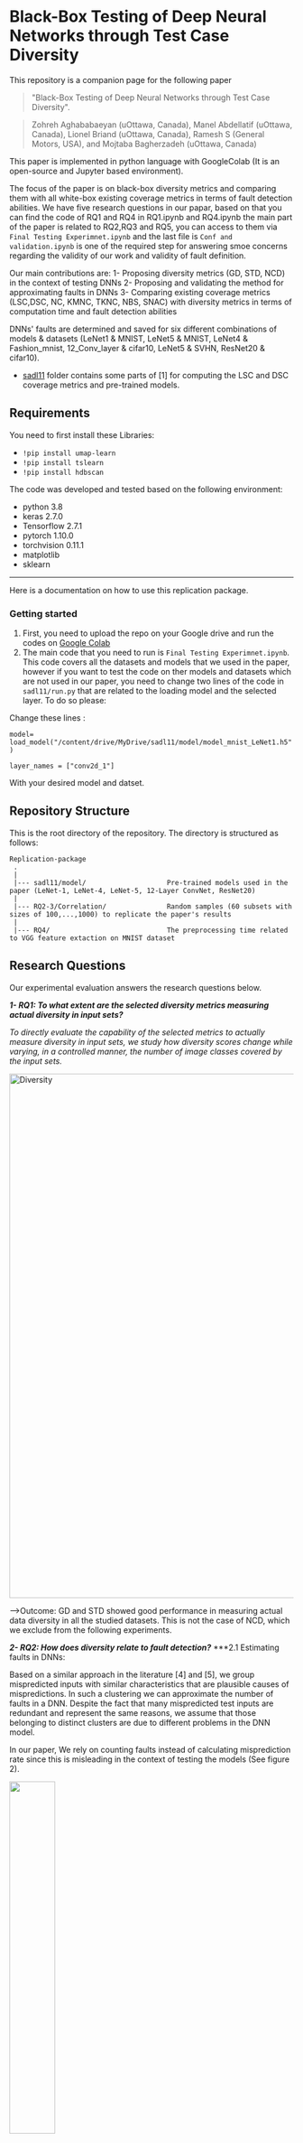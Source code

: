 # Black-Box Testing of Deep Neural Networks through Test Case Diversity

This repository is a companion page for the following paper 
> "Black-Box Testing of Deep Neural Networks through Test Case Diversity".

> Zohreh Aghababaeyan (uOttawa, Canada), Manel Abdellatif (uOttawa, Canada), Lionel Briand (uOttawa, Canada), Ramesh S (General Motors, USA), and Mojtaba Bagherzadeh (uOttawa, Canada)

This paper is implemented in python language with GoogleColab (It is an open-source and Jupyter based environment).

The focus of the paper is on black-box diversity metrics and comparing them with all white-box existing coverage metrics in terms of fault detection abilities.
We have five research questions in our papar, based on that you can find the code of RQ1 and RQ4 in RQ1.ipynb and RQ4.ipynb the main part of the paper is related to RQ2,RQ3 and RQ5, you can access to them via `Final Testing Experimnet.ipynb` and the last file is `Conf and validation.ipynb` is one of the required step for answering smoe concerns regarding the validity of our work and validity of fault definition.

Our main contributions are:
1- Proposing diversity metrics (GD, STD, NCD) in the context of testing DNNs
2- Proposing and validating the method for approximating faults in DNNs
3- Comparing existing coverage metrics (LSC,DSC, NC, KMNC, TKNC, NBS, SNAC) with diversity metrics in terms of computation time and fault detection abilities 


DNNs' faults are determined and saved for six different combinations of models & datasets (LeNet1 & MNIST, LeNet5 & MNIST, LeNet4 & Fashion_mnist, 12_Conv_layer & cifar10, LeNet5 & SVHN, ResNet20 & cifar10).

* [sadl11](sadl11/) folder contains some parts of [1] for computing the LSC and DSC coverage metrics and pre-trained models.

Requirements
---------------
You need to first install these Libraries:
  - `!pip install umap-learn`
  - `!pip install tslearn`
  - `!pip install hdbscan`

The code was developed and tested based on the following environment:

- python 3.8
- keras 2.7.0
- Tensorflow 2.7.1
- pytorch 1.10.0
- torchvision 0.11.1
- matplotlib
- sklearn

---------------
Here is a documentation on how to use this replication package.

### Getting started

1. First, you need to upload the repo on your Google drive and run the codes on [Google Colab](https://colab.research.google.com)
2. The main code that you need to run is `Final Testing Experimnet.ipynb`. This code covers all the datasets and models that we used in the paper, however if you want to test the code on ther models and datasets which are not used in our paper, you need to change two lines of the code in `sadl11/run.py` that are related to the loading model and the selected layer. 
To do so please:

Change these lines :

`model= load_model("/content/drive/MyDrive/sadl11/model/model_mnist_LeNet1.h5")`

`layer_names = ["conv2d_1"]`

With your desired model and datset.  


Repository Structure
---------------
This is the root directory of the repository. The directory is structured as follows:

    Replication-package
     .
     |
     |--- sadl11/model/                    Pre-trained models used in the paper (LeNet-1, LeNet-4, LeNet-5, 12-Layer ConvNet, ResNet20)
     |
     |--- RQ2-3/Correlation/               Random samples (60 subsets with sizes of 100,...,1000) to replicate the paper's results
     |
     |--- RQ4/                             The preprocessing time related to VGG feature extaction on MNIST dataset             
  

Research Questions
---------------
Our experimental evaluation answers the research questions below.

_**1- RQ1: To what extent are the selected diversity metrics measuring actual diversity in input sets?**_


*To directly evaluate the capability of the selected metrics to actually measure diversity in input sets, we study how diversity scores change while varying, in a controlled manner, the number of image classes covered by the input sets.*

<img width="929" alt="Diversity" src="https://user-images.githubusercontent.com/58783738/146585778-6dd7c17c-c8f8-4c6c-bda3-316e20e871b9.png">

-->Outcome:  GD and STD showed good performance in measuring actual data diversity in all the studied datasets. This is not the case of NCD, which we exclude from the following experiments.


_**2- RQ2: How does diversity relate to fault detection?**_
***2.1 Estimating faults in DNNs:

Based on a similar approach in the literature [4] and [5], we group mispredicted inputs with similar characteristics that are plausible causes of mispredictions. In such a clustering we can approximate the number of faults in a DNN. Despite the fact that many mispredicted test inputs are redundant and represent the same reasons, we assume that those belonging to distinct clusters are due to different problems in the DNN model.

In our paper, We rely on counting faults instead of calculating misprediction rate since this is misleading in the context of testing the models
(See figure 2). <p align="Left" width="40%">
    <img width="40%" src="https://user-images.githubusercontent.com/58783738/173091865-57e42a4c-6031-465e-abb7-23460615554a.png"> 
</p>


Below is the workflow of our method for fault definition in DNNs.
![image](https://user-images.githubusercontent.com/58783738/146591442-346cd4ec-44e7-4933-ac08-6e991f78eef8.png)

***2.2 Fault Validation

in our work, we follow a finer-grained validation method which aims at proving that (1) inputs in the same cluster tend to be mispredicted due to the same fault, and (2) inputs belonging to different clusters are mispredicted because of distinct faults.

Not in the paper:
Dataset:Fashion-Mnist    Model: LeNet4

| Model Faults Ci| Accuracy on the 15% of cluster Ci | Average Accuracy on the other clusters Cj (j≠i) |
| :-------------:|:---------------------------------:| :-----------------------------------------------:|
| Cluster 1 | 	74%   | 31%  |
| Cluster 2 |83.5%|33%|
|Cluster 3|	50%	|32%|
|Cluster 4|	48%|	33%|
|Cluster 5|	49%|	31%|
|Cluster 6|	70%|	31%|
|Cluster 7|	57%|	32%|
|Cluster 8|	55%|	31%|
|Cluster 9|	51%|	33%|
|Cluster 10|	60%|	32%|


*We aim to study whether higher diversity results in better fault detection. For this purpose, we randomly select, with replacement, 60 samples of sizes 100, 200, 300, 400, 1000. For each sample, we calculate the diversity scores and the number of faults. Finally, we calculate the correlation between diversity scores and the number of faults.*

-->Outcome: There is a moderate positive correlation between GD and faults in DNNs. GD is more significantly correlated to faults than STD. Consequently, GD should be used as a black-box approach to guide the testing of DNN models.


_**3- RQ3: How does coverage relate to fault detection?**_

*We aim to study the correlation between state-of-the-art coverage criteria and faults in DNNs.*

-->Outcome: In general, there is no significant correlation between DNN coverage and faults for the natural dataset. LSC coverage showed a moderate positive correlation in only one configuration.

(RQ2 and RQ3 results for -> Dataset: SVHN      ,     Model: LeNet-5)

![Screenshot (355)](https://user-images.githubusercontent.com/58783738/173086712-b7280a29-9fcc-4988-9294-d2b65251a677.png)


_**4- RQ4: How do diversity and coverage metrics perform in terms of computation time?**_

*In this research question, we aim to compare the computation time of diversity and coverage metrics.*

These are the results of computation time related to:
Dataset: Cifar10 
Model:  Resnet20
![cifar10res](https://user-images.githubusercontent.com/58783738/172948607-c090de7b-ffa1-485d-9e68-118e87f3a8e1.png)


Dataset: MNIST
Model:  LeNet5
![Screenshot (352)](https://user-images.githubusercontent.com/58783738/172949611-83082b46-ec9e-40ef-99b5-da982a85c174.png)

Note that Computation time of NBC and SNAC are the same as KMNC.

--> Outcome: Both diversity and coverage metrics are not computationally expensive. However, in general GD  significantly outperforms coverage criteria. In application contexts, such as test case selection and minimization, based for example on search where we can expect to perform many test set evaluations, this difference can become practically significant. 


_**5- RQ5. How does diversity relate to coverage?**_

*We want to study in this research question the relationship between diversity and coverage to assess if diverse input sets tend to increase the coverage of DNN models.*

![Screenshot (358)](https://user-images.githubusercontent.com/58783738/173103713-8ef17fa9-3976-47e7-9071-12a4c0ef9092.png)


--> Outcome: In general, there is no significant correlation between diversity and coverage in DNN models.

Notes
-----

1- We used the same recommended settings of LSC and DSC hyperparameters (upper bound, lower bound, number of buckets, etc.) as in the original paper for the different models and datasets in our experiments.

2- For speed-up, you can use GPU-based TensorFlow by changing the Colab Runtime.

References
-----
1- [Surprise Adequacy](https://github.com/coinse/sadl)

2- [DBCV](https://github.com/christopherjenness/DBCV)

3- [Revisiting Neuron Coverage Metrics and Quality of Deep Neural Networks](https://github.com/soarsmu/Revisiting_Neuron_Coverage/blob/master/Correlation/coverage.py)

4- [Supporting deep neural network safety analysis and retraining](https://www.researchgate.net/publication/339015259_Supporting_DNN_Safety_Analysis_and_Retraining_through_Heatmap-based_Unsupervised_Learning)

5- [Black-box Safety Analysis and Retraining of DNNs based on Feature Extraction and Clustering](https://www.semanticscholar.org/paper/Black-box-Safety-Analysis-and-Retraining-of-DNNs-on-Attaoui-Fahmy/a29c208751555a4c2d4874070b8555fc53e5a414)
